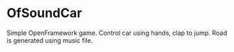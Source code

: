 # OfSoundCar
Simple OpenFramework game. Control car using hands, clap to jump. Road is generated using music file.

